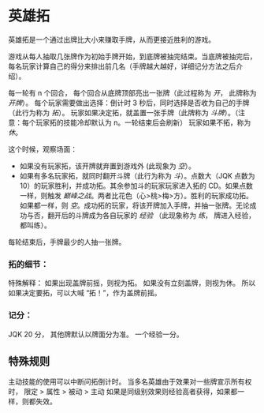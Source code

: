 # 英雄拓

英雄拓是一个通过出牌比大小来赚取手牌，从而更接近胜利的游戏。

游戏从每人抽取几张牌作为初始手牌开始，到底牌被抽完结束。当底牌被抽完后，每名玩家计算自己的得分来排出前几名（手牌越大越好，详细记分方法之后介绍）。

每一轮有 n 个回合，
每个回合从底牌顶部亮出一张牌（此过程称为 _开_， 此牌称为 _开牌_）。
每个玩家需要做出选择：倒计时 3 秒后，同时选择是否收为自己的手牌（此行为称为 _拓_）。
玩家如果决定拓，就盖置一张手牌（此牌称为 _斗牌_）。（注意：每个玩家拓的技能冷却默认为 n。一轮结束后会刷新）
玩家如果不拓，称为 _休_。

这个时候，观察场面：

- 如果没有玩家拓，该开牌就弃置到游戏外 (此现象为 _空_）。
- 如果有多名玩家拓，就同时翻开斗牌（此行为称为 _斗_）。点数大（JQK 点数为 10）的玩家胜利，并成功拓。其余参加斗的玩家玩家进入拓的 CD。如果点数一样，则触发 _巅峰之战_。两者比花色（心>桃>梅>方）。胜利的玩家成功拓。如果都一样，则 _空_。成功拓的玩家，将该开牌加入手牌，并抽一张牌。无论成功与否，翻开后的斗牌成为各自玩家的 _经验_ （此现象称为 _练_， 牌进入经验，都叫练）。

每轮结束后，手牌最少的人抽一张牌。

### 拓的细节：

特殊解释：
如果出现盖牌前摇，则视为拓。
如果没有立刻盖牌，则视为休。
所以如果决定要拓，可以大喊 “拓！”，作为盖牌前摇。

### 记分：

JQK 20 分， 其他牌默认以牌面分为准。
一个经验一分。

## 特殊规则

主动技能的使用可以中断问拓倒计时。
当多名英雄由于效果对一些牌宣示所有权时，
限定 > 属性 > 被动 > 主动
如果是同级别效果则经验高者获得，如果都一样，则都失效。

